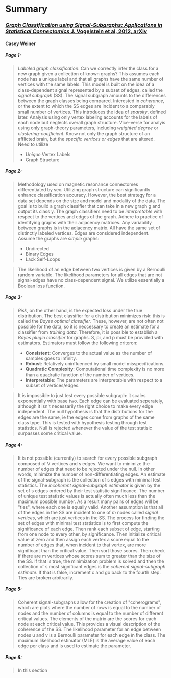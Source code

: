 # Summary
### [*Graph Classification using Signal-Subgraphs: Applications in Statistical Connectomics* J. Vogelstein et al, 2012, arXiv](https://arxiv.org/abs/1701.08140)
#### Casey Weiner  
##### Page 1:
> *Labeled graph classification*: Can we correctly infer the class for a new graph given a collection of known graphs? 
This assumes each node has a unique label and that all graphs have the same number of vertices with the same labels. 
This model is built on the idea of a class-dependent signal represented by a subset of edges, called the *signal subgraph* (SS). 
The signal subgraph amounts to the differences between the graph classes being compared. Interested in *coherance*,
or the extent to which the SS edges are incident to a comparably small number of vertices.
This introduces the idea of *sparsity*, defined later. Analysis using only vertex labeling accounts for
the labels of each node but neglects overall graph structure. Vice-verse for analyis using only graph-theory parameters,
including *weighted degree* or *clustering-coefficient*. Know not only the graph structure of an afflicted
brain, but the *specific vertices or edges* that are altered.  
Need to utilize
> - *Unique* Vertex Labels 
> - Graph Structure  

##### Page 2:
> Methodology used on magnetic resonance connectomes differentiated by sex. Utilizing graph structure
can significantly enhance classification accuracy. However, the best strategy for a data set depends on
the size and model and modality of the data. The goal is to build a graph classifier that can take in a new 
graph g and output its class y. The graph classifiers need to be *interpretable* with respect to the vertices
and edges of the graph. Adhere to practice of identifying graphs with their adjacency matrices. Any variability
between graphs is in the adjacency matrix. All have the same set of distinctly labeled vertices. Edges are considered
independent. Assume the graphs are *simple* graphs:
> - Undirected  
> - Binary Edges  
> - Lack Self-Loops  

> The likelihood of an edge between two vertices is given by a Bernoulli random variable. The likelihood parameters
for all edges that are not signal-edges have no class-dependent signal. We utilize essentially a Boolean 
loss function.

##### Page 3:
> *Risk*, on the other hand, is the expected loss under the true distribution. The best classifier for a 
distribution minimizes risk: this is called the *Bayes optimal classifier*. These, however, are not often not
possible for the data, so it is neccessary to create an estimate for a classifier from *training data*. Therefore,
it is possible to establish a *Bayes plugin classifier* for graphs. S, pi, and p must be provided with estimators.
Estimators must follow the following criteron:
> - **Consistent**: Converges to the actual value as the number of samples goes to infinity.
> - **Robust**: Relatively uninfluenced by small model misspecifications.
> - **Quadratic Complexity**: Computational time complexity is no more than a quadratic function of the 
number of vertices.
> - **Interpretable**: The parameters are interpretable with respect to a subset of vertices/edges.  

> It is impossible to just test every possible subgraph: it scales exponentially with base two. Each edge
can be evaluated seperately, although it isn't necessarily the right choice to make every edge independent.
The null hypothesis is that the distributions for the edges are the same, ie the edges come from graphs of 
the same class type. This is tested with hypothesis testing through test statistics. Null is rejected whenever
the value of the test statisic surpasses some critical value. 

##### Page 4:
> It is not possible (currently) to search for every possible subgraph composed of V vertices and s edges.
We want to minimize the number of edges that need to be rejected under the null. In other words, minimize the number of non-differentiating edges.
An estimate of the signal-subgraph is the collection of s edges with minimal test statistics. The *incoherent signal-subgraph estimator*
is given by the set of s edges ordered by their test statistic significance. The number of unique test statistic
values is actually often much less than the maximum possible number. As a result many pairs of edges will be "ties",
where each one is equally valid. Another assumption is that all of the edges in the SS are incident to 
one of *m* nodes called *signal vertices*, which are just vertices in the SS. The process for finding the set 
of edges with minimal test statistics is to first compute the significance of each edge. Then rank each subset of
edge, starting from one node to every other, by significance. Then initialize critical value at zero and then
assign each vertex a score equal to the number of edges that, when incident to that vertex, are more significant
than the critical value. Then sort those scores. Then check if there are m vertices whose scores sum to greater
than the size of the SS. If that is true, the minimization problem is solved and then the collection of s most 
significant edges is the *coherent signal-subgraph estimate*. If that is false, increment c and go back to the fourth step.
Ties are broken arbitrarily.

##### Page 5:
> Coherent signal-subgraphs allow for the creation of "coherograms", which are plots where the number of rows
is equal to the number of nodes and the number of columns is equal to the number of different critical values.
The elements of the matrix are the scores for each node at each critical value. This provides a visual description
of the coherence of the SS. The likelihood parameter for an edge between nodes u and v is a Bernoulli parameter
for each edge in the class. The maximum likelihood estimator (MLE) is the average value of each edge per class and is 
used to estimate the parameter.

##### Page 6:
> In this section
